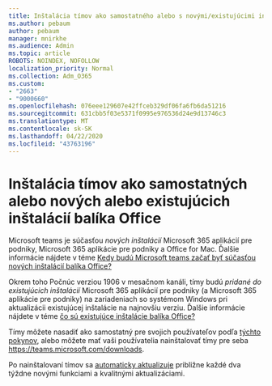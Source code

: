 ```yaml
---
title: Inštalácia tímov ako samostatného alebo s novými/existujúcimi inštalami balíka Office
ms.author: pebaum
author: pebaum
manager: mnirkhe
ms.audience: Admin
ms.topic: article
ROBOTS: NOINDEX, NOFOLLOW
localization_priority: Normal
ms.collection: Adm_O365
ms.custom:
- "2663"
- "9000660"
ms.openlocfilehash: 076eee129607e42ffceb329df06fa6fb6da51216
ms.sourcegitcommit: 631cbb5f03e5371f0995e976536d24e9d13746c3
ms.translationtype: MT
ms.contentlocale: sk-SK
ms.lasthandoff: 04/22/2020
ms.locfileid: "43763196"
---
```

# <a name="installing-teams-as-standalone-or-with-new-or-existing-office-installations"></a>Inštalácia tímov ako samostatných alebo nových alebo existujúcich inštalácií balíka Office

Microsoft teams je súčasťou *nových inštalácií* Microsoft 365 aplikácií pre podniky, Microsoft 365 aplikácie pre podniky a Office for Mac. Ďalšie informácie nájdete v téme [Kedy budú Microsoft teams začať byť súčasťou nových inštalácií balíka Office?](https://docs.microsoft.com/deployoffice/teams-install#when-will-microsoft-teams-start-being-included-with-new-installations-of-office-365-proplus)

Okrem toho Počnúc verziou 1906 v mesačnom kanáli, tímy budú *pridané do existujúcich inštalácií* Microsoft 365 aplikácií pre podniky (a Microsoft 365 aplikácie pre podniky) na zariadeniach so systémom Windows pri aktualizácii existujúcej inštalácie na najnovšiu verziu. Ďalšie informácie nájdete v téme [čo sú existujúce inštalácie balíka Office?](https://docs.microsoft.com/deployoffice/teams-install#what-about-existing-installations-of-office-365-proplus)

Tímy môžete nasadiť ako samostatný pre svojich používateľov podľa [týchto pokynov](https://docs.microsoft.com/MicrosoftTeams/msi-deployment), alebo môžete mať vaši používatelia nainštalovať tímy pre seba https://teams.microsoft.com/downloads.

Po nainštalovaní tímov sa [automaticky aktualizuje](https://docs.microsoft.com/deployoffice/teams-install#feature-and-quality-updates-for-microsoft-teams) približne každé dva týždne novými funkciami a kvalitnými aktualizáciami. 

